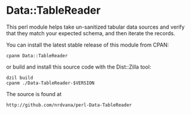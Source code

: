 # Data::TableReader

This perl module helps take un-sanitized tabular data sources and verify that
they match your expected schema, and then iterate the records.

You can install the latest stable release of this module from CPAN:

    cpanm Data::TableReader

or build and install this source code with the Dist::Zilla tool:

    dzil build
    cpanm ./Data-TableReader-$VERSION

The source is found at

    http://github.com/nrdvana/perl-Data-TableReader
